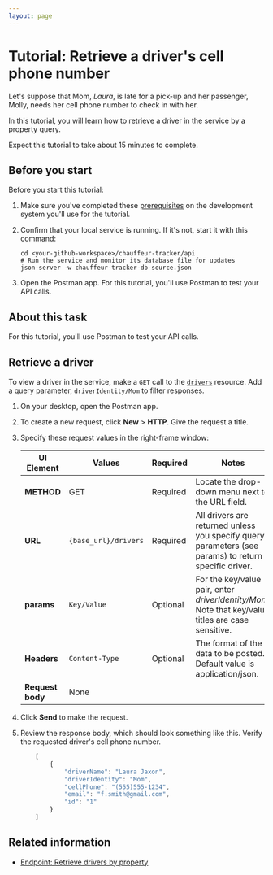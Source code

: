 ```yaml
---
layout: page
---
```


# Tutorial: Retrieve a driver's cell phone number

Let's suppose that Mom, *Laura*, is late for a pick-up and her passenger, Molly, needs her cell phone number to check in with her.

In this tutorial, you will learn how to retrieve a driver in the service by a property query.

Expect this tutorial to take about 15 minutes to complete.

## Before you start

Before you start this tutorial:

1. Make sure you've completed these [prerequisites](../get-started/prereqs.md) on the development system you'll use for the tutorial.
2. Confirm that your local service is running. If it's not, start it with this command:

    ```shell
    cd <your-github-workspace>/chauffeur-tracker/api
    # Run the service and monitor its database file for updates
    json-server -w chauffeur-tracker-db-source.json
    ```

3. Open the Postman app. For this tutorial, you'll use Postman to test your API calls.

## About this task

For this tutorial, you'll use Postman to test your API calls.

## Retrieve a driver

To view a driver in the service, make a `GET` call to the [`drivers`](../reference/drivers) resource. Add a query parameter, `driverIdentity/Mom` to filter responses.

1. On your desktop, open the Postman app.
1. To create a new request, click **New** > **HTTP**. Give the request a title.
1. Specify these request values in the right-frame window:

    | UI Element | Values | Required | Notes |
    | -------------- | ------ | ------------ |------------ |
    | **METHOD** | GET | Required | Locate the drop-down menu next to the URL field. |
    | **URL** | `{base_url}/drivers` | Required |All drivers are returned unless you specify query parameters (see params) to return a specific driver. |
    |**params** | `Key/Value` | Optional | For the key/value pair, enter *driverIdentity/Mom*. Note that key/value titles are case sensitive.  |
    |**Headers** | `Content-Type` | Optional | The format of the data to be posted. Default value is application/json. |
    |**Request body** | None |  |  |

1. Click **Send** to make the request.
1. Review the response body, which should look something like this. Verify the requested driver's cell phone number.

    ```js
        [
            {
                "driverName": "Laura Jaxon",
                "driverIdentity": "Mom",
                "cellPhone": "(555)555-1234",
                "email": "f.smith@gmail.com",
                "id": "1"
            }
        ]
    ```

## Related information

* [Endpoint: Retrieve drivers by property](../reference/drivers-get-driver-by-property.md)
